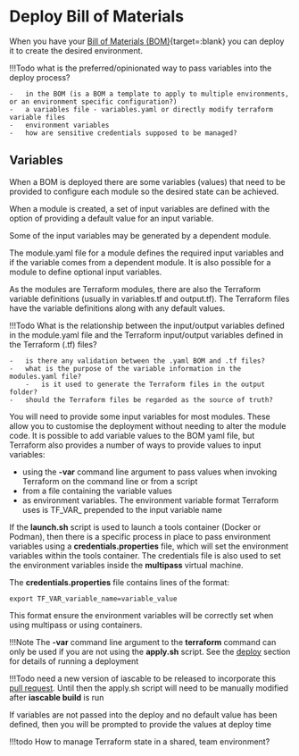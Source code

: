 # Deploy Bill of Materials

When you have your [Bill of Materials (BOM)](bom.md){target=:blank} you can deploy it to create the desired environment.

!!!Todo
    what is the preferred/opinionated way to pass variables into the deploy process?

    -   in the BOM (is a BOM a template to apply to multiple environments, or an environment specific configuration?)
    -   a variables file - variables.yaml or directly modify terraform variable files
    -   environment variables
    -   how are sensitive credentials supposed to be managed?

## Variables

When a BOM is deployed there are some variables (values) that need to be provided to configure each module so the desired state can be achieved.

When a module is created, a set of input variables are defined with the option of providing a default value for an input variable.

Some of the input variables may be generated by a dependent module.

The module.yaml file for a module defines the required input variables and if the variable comes from a dependent module.  It is also possible for a module to define optional input variables.

As the modules are Terraform modules, there are also the Terraform variable definitions (usually in variables.tf and output.tf).  The Terraform files have the variable definitions along with any default values.

!!!Todo
    What is the relationship between the input/output variables defined in the module.yaml file and the Terraform input/output variables defined in the Terraform (.tf) files?

    -   is there any validation between the .yaml BOM and .tf files?
    -   what is the purpose of the variable information in the modules.yaml file?
        -   is it used to generate the Terraform files in the output folder?
    -   should the Terraform files be regarded as the source of truth?

You will need to provide some input variables for most modules.  These allow you to customise the deployment without needing to alter the module code.  It is possible to add variable values to the BOM yaml file, but Terraform also provides a number of ways to provide values to input variables:

-   using the **-var** command line argument to pass values when invoking Terraform on the command line or from a script
-   from a file containing the variable values
-   as environment variables.  The environment variable format Terraform uses is TF_VAR_ prepended to the input variable name

If the **launch.sh** script is used to launch a tools container (Docker or Podman), then there is a specific process in place to pass environment variables using a **credentials.properties** file, which will set the environment variables within the tools container.  The credentials file is also used to set the environment variables inside the **multipass** virtual machine.

The **credentials.properties** file contains lines of the format:

```shell
export TF_VAR_variable_name=variable_value
```

This format ensure the environment variables will be correctly set when using multipass or using containers.

!!!Note
    The **-var** command line argument to the **terraform** command can only be used if you are not using the **apply.sh** script.  See the [deploy](deploy.md) section for details of running a deployment

!!!Todo
    need a new version of iascable to be released to incorporate this [pull request](https://github.com/cloud-native-toolkit/iascable/pull/190).  Until then the apply.sh script will need to be manually modified after **iascable build** is run

If variables are not passed into the deploy and no default value has been defined, then you will be prompted to provide the values at deploy time

!!!todo
    How to manage Terraform state in a shared, team environment?
